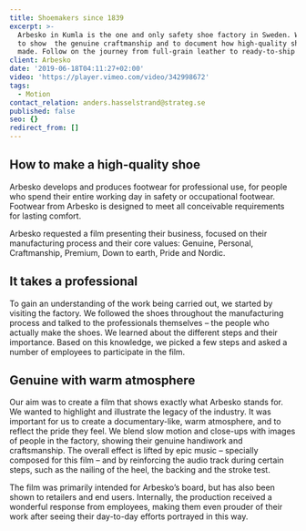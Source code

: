 ```yaml
---
title: Shoemakers since 1839
excerpt: >-
  Arbesko in Kumla is the one and only safety shoe factory in Sweden. We wanted
  to show  the genuine craftmanship and to document how high-quality shoes are
  made. Follow on the journey from full-grain leather to ready-to-ship shoes.
client: Arbesko
date: '2019-06-18T04:11:27+02:00'
video: 'https://player.vimeo.com/video/342998672'
tags:
  - Motion
contact_relation: anders.hasselstrand@strateg.se
published: false
seo: {}
redirect_from: []
---
```

## How to make a high-quality shoe

Arbesko develops and produces footwear for professional use, for people who spend their entire working day in safety or occupational footwear. Footwear from Arbesko is designed to meet all conceivable requirements for lasting comfort. 

Arbesko requested a film presenting their business, focused on their manufacturing process and their core values: Genuine, Personal, Craftmanship, Premium, Down to earth, Pride and Nordic. 



## It takes a professional 

To gain an understanding of the work being carried out, we started by visiting the factory. We followed the shoes throughout the manufacturing process and talked to the professionals themselves – the people who actually make the shoes. We learned about the different steps and their importance. Based on this knowledge, we picked a few steps and asked a number of employees to participate in the film. 



## Genuine with warm atmosphere 

Our aim was to create a film that shows exactly what Arbesko stands for. We wanted to highlight and illustrate the legacy of the industry. It was important for us to create a documentary-like, warm atmosphere, and to reflect the pride they feel. We blend slow motion and close-ups with images of people in the factory, showing their genuine handiwork and craftsmanship. The overall effect is lifted by epic music – specially composed for this film – and by reinforcing the audio track during certain steps, such as the nailing of the heel, the backing and the stroke test.

The film was primarily intended for Arbesko’s board, but has also been shown to retailers and end users. Internally, the production received a wonderful response from employees, making them even prouder of their work after seeing their day-to-day efforts portrayed in this way.
